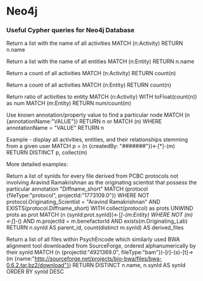 # Neo4j

### Useful Cypher queries for Neo4j Database

Return a list with the name of all activities
MATCH (n:Activity) RETURN n.name

Return a list with the name of all entities
MATCH (n:Entity) RETURN n.name

Return a count of all activities
MATCH (n:Activity) RETURN count(n)

Return a count of all activities
MATCH (n:Entity) RETURN count(n)

Return ratio of activities to entity
MATCH (n:Activity) WITH toFloat(count(n)) as num MATCH (m:Entity) RETURN num/count(m)

Use known annotation/property value to find a particular node
MATCH (n {annotationName:"VALUE"}) RETURN n
or
MATCH (n) WHERE annotationName = "VALUE" RETURN n

Example - display all activities, entities, and their relationships stemming from a given user
MATCH p = (n {createdBy: "#######"})<-[*]-(m) RETURN DISTINCT p, collect(m)

More detailed examples:

Return a list of synIds for every file derived from PCBC protocols not involving Aravind Ramakrishnan as the originating scientist that possess the particular annotation "Diffname_short"
MATCH (protocol {fileType:"protocol", projectId:"1773109.0"}) WHERE NOT protocol.Originating_Scientist = "Aravind Ramakrishnan" AND EXISTS(protocol.Diffname_short) WITH collect(protocol) as prots
UNWIND prots as prot
   MATCH (n {synId:prot.synId})<-[*]-(m:Entity) WHERE NOT (m)<-[*]-() AND m.projectId = m.benefactorId AND exists(m.Originating_Lab)
   RETURN n.synId AS parent_id, count(distinct m.synId) AS derived_files

Return a list of all files within PsychEncode which similarly used BWA alignment tool downloaded from SourceForge, ordered alphanumerically by their synId 
MATCH (n {projectId:"4921369.0", fileType:"bam"})-[r]-(s)-[t]->(m {name:"http://sourceforge.net/projects/bio-bwa/files/bwa-0.6.2.tar.bz2/download"}) RETURN DISTINCT n.name, n.synId AS synId ORDER BY synId DESC
